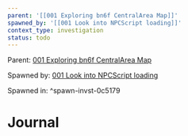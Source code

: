 ```yaml
---
parent: '[[001 Exploring bn6f CentralArea Map]]'
spawned_by: '[[001 Look into NPCScript loading]]'
context_type: investigation
status: todo
---
```


Parent: [001 Exploring bn6f CentralArea Map](../001%20Exploring%20bn6f%20CentralArea%20Map.md)

Spawned by: [001 Look into NPCScript loading](001%20Look%20into%20NPCScript%20loading.md)

Spawned in: [<a name="spawn-invst-0c5179" />^spawn-invst-0c5179](001%20Look%20into%20NPCScript%20loading.md#spawn-invst-0c5179)

# Journal
